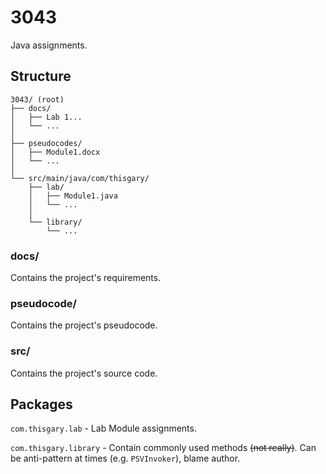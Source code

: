 # 3043

Java assignments.

## Structure

```
3043/ (root)
├── docs/
│   ├── Lab 1...
│   └── ...
│
├── pseudocodes/
│   ├── Module1.docx
│   └── ...
│
└── src/main/java/com/thisgary/ 
    ├── lab/
    │   ├── Module1.java
    │   └── ...
    │
    └── library/
        └── ...
```

### docs/

Contains the project's requirements.

### pseudocode/

Contains the project's pseudocode.

### src/

Contains the project's source code.

## Packages

`com.thisgary.lab` - Lab Module assignments.

`com.thisgary.library` - 
Contain commonly used methods ~~(not really)~~. 
Can be anti-pattern at times (e.g. `PSVInvoker`), blame author.
